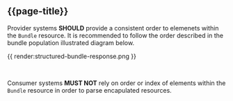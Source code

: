 ## {{page-title}}

Provider systems **SHOULD** provide a consistent order to elemenets within the `Bundle` resource. It is recommended to follow the order described in the bundle population illustrated diagram below.

{{ render:structured-bundle-response.png }}

<br>

Consumer systems **MUST NOT** rely on order or index of elements within the `Bundle` resource in order to parse encapulated resources.